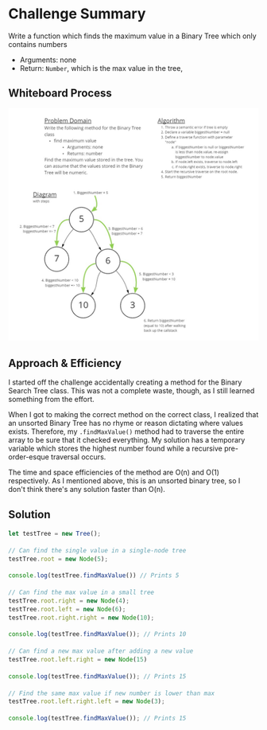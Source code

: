 # Challenge Summary

Write a function which finds the maximum value in a Binary Tree which only contains numbers

- Arguments: none
- Return: `Number`, which is the max value in the tree,

## Whiteboard Process

![Whiteboard WIP](./challenge-16-whiteboard.jpg)

## Approach & Efficiency

I started off the challenge accidentally creating a method for the Binary Search Tree class. This was not a complete waste, though, as I still learned something from the effort.

When I got to making the correct method on the correct class, I realized that an unsorted Binary Tree has no rhyme or reason dictating where values exists. Therefore, my `.findMaxValue()` method had to traverse the entire array to be sure that it checked everything. My solution has a temporary variable which stores the highest number found while a recursive pre-order-esque traversal occurs.

The time and space efficiencies of the method are O(n) and O(1) respectively. As I mentioned above, this is an unsorted binary tree, so I don't think there's any solution faster than O(n).

## Solution

```javascript
let testTree = new Tree();

// Can find the single value in a single-node tree
testTree.root = new Node(5);

console.log(testTree.findMaxValue()) // Prints 5

// Can find the max value in a small tree
testTree.root.right = new Node(4);
testTree.root.left = new Node(6);
testTree.root.right.right = new Node(10);

console.log(testTree.findMaxValue()); // Prints 10

// Can find a new max value after adding a new value
testTree.root.left.right = new Node(15)

console.log(testTree.findMaxValue()); // Prints 15

// Find the same max value if new number is lower than max
testTree.root.left.right.left = new Node(3);

console.log(testTree.findMaxValue()); // Prints 15
```
